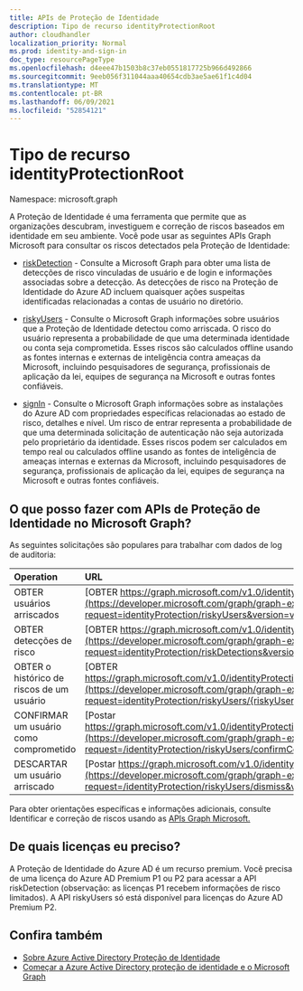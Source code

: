 ```yaml
---
title: APIs de Proteção de Identidade
description: Tipo de recurso identityProtectionRoot
author: cloudhandler
localization_priority: Normal
ms.prod: identity-and-sign-in
doc_type: resourcePageType
ms.openlocfilehash: d4eee47b1503b8c37eb0551817725b966d492866
ms.sourcegitcommit: 9eeb056f311044aaa40654cdb3ae5ae61f1c4d04
ms.translationtype: MT
ms.contentlocale: pt-BR
ms.lasthandoff: 06/09/2021
ms.locfileid: "52854121"
---
```

# <a name="identityprotectionroot-resource-type"></a>Tipo de recurso identityProtectionRoot

Namespace: microsoft.graph

A Proteção de Identidade é uma ferramenta que permite que as organizações descubram, investiguem e correção de riscos baseados em identidade em seu ambiente. Você pode usar as seguintes APIs Graph Microsoft para consultar os riscos detectados pela Proteção de Identidade: 

* [riskDetection](riskdetection.md) - Consulte a Microsoft Graph para obter uma lista de detecções de risco vinculadas de usuário e de login e informações associadas sobre a detecção. As detecções de risco na Proteção de Identidade do Azure AD incluem quaisquer ações suspeitas identificadas relacionadas a contas de usuário no diretório.

* [riskyUsers](riskyuser.md) - Consulte o Microsoft Graph informações sobre usuários que a Proteção de Identidade detectou como arriscada. O risco do usuário representa a probabilidade de que uma determinada identidade ou conta seja comprometida. Esses riscos são calculados offline usando as fontes internas e externas de inteligência contra ameaças da Microsoft, incluindo pesquisadores de segurança, profissionais de aplicação da lei, equipes de segurança na Microsoft e outras fontes confiáveis.

* [signIn](signin.md) - Consulte o Microsoft Graph informações sobre as instalações do Azure AD com propriedades específicas relacionadas ao estado de risco, detalhes e nível. Um risco de entrar representa a probabilidade de que uma determinada solicitação de autenticação não seja autorizada pelo proprietário da identidade. Esses riscos podem ser calculados em tempo real ou calculados offline usando as fontes de inteligência de ameaças internas e externas da Microsoft, incluindo pesquisadores de segurança, profissionais de aplicação da lei, equipes de segurança na Microsoft e outras fontes confiáveis.

## <a name="what-can-i-do-with-identity-protection-apis-in-microsoft-graph"></a>O que posso fazer com APIs de Proteção de Identidade no Microsoft Graph?

As seguintes solicitações são populares para trabalhar com dados de log de auditoria:

Operation | URL
:----------|:----
OBTER usuários arriscados | [OBTER https://graph.microsoft.com/v1.0/identityProtection/riskyUsers](https://developer.microsoft.com/graph/graph-explorer?request=identityProtection/riskyUsers&version=v1.0)
OBTER detecções de risco | [OBTER https://graph.microsoft.com/v1.0/identityProtection/riskDetections](https://developer.microsoft.com/graph/graph-explorer?request=identityProtection/riskDetections&version=v1.0)
OBTER o histórico de riscos de um usuário | [OBTER https://graph.microsoft.com/v1.0/identityProtection/riskyUsers/{riskyUserId}/history](https://developer.microsoft.com/graph/graph-explorer?request=identityProtection/riskyUsers/{riskyUserId}/history&version=v1.0)
CONFIRMAR um usuário como comprometido | [Postar https://graph.microsoft.com/v1.0/identityProtection/riskyUsers/confirmCompromised](https://developer.microsoft.com/graph/graph-explorer?request=/identityProtection/riskyUsers/confirmCompromised&version=v1.0)
DESCARTAR um usuário arriscado | [Postar https://graph.microsoft.com/v1.0/identityProtection/riskyUsers/dismiss](https://developer.microsoft.com/graph/graph-explorer?request=/identityProtection/riskyUsers/dismiss&version=v1.0)

Para obter orientações específicas e informações adicionais, consulte Identificar e correção de riscos usando as [APIs Graph Microsoft.](/graph/tutorial-riskdetection-api)

## <a name="what-licenses-do-i-need"></a>De quais licenças eu preciso?

A Proteção de Identidade do Azure AD é um recurso premium. Você precisa de uma licença do Azure AD Premium P1 ou P2 para acessar a API riskDetection (observação: as licenças P1 recebem informações de risco limitados). A API riskyUsers só está disponível para licenças do Azure AD Premium P2.

## <a name="see-also"></a>Confira também

* [Sobre Azure Active Directory Proteção de Identidade](/azure/active-directory/identity-protection/overview-identity-protection)
* [Começar a Azure Active Directory proteção de identidade e o Microsoft Graph](/azure/active-directory/identity-protection/howto-identity-protection-graph-api)
